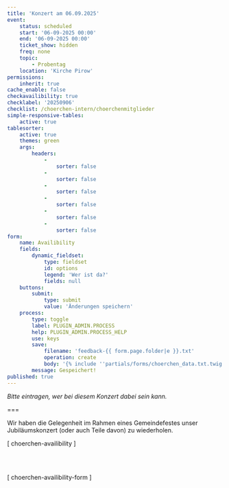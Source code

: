 ```yaml
---
title: 'Konzert am 06.09.2025'
event:
    status: scheduled
    start: '06-09-2025 00:00'
    end: '06-09-2025 00:00'
    ticket_show: hidden
    freq: none
    topic:
        - Probentag
    location: 'Kirche Pirow'
permissions:
    inherit: true
cache_enable: false
checkavailibility: true
checklabel: '20250906'
checklist: /choerchen-intern/choerchenmitglieder
simple-responsive-tables:
    active: true
tablesorter:
    active: true
    themes: green
    args:
        headers:
            -
                sorter: false
            -
                sorter: false
            -
                sorter: false
            -
                sorter: false
            -
                sorter: false
            -
                sorter: false
form:
    name: Availibility
    fields:
        dynamic_fieldset:
            type: fieldset
            id: options
            legend: 'Wer ist da?'
            fields: null
    buttons:
        submit:
            type: submit
            value: 'Änderungen speichern'
    process:
        type: toggle
        label: PLUGIN_ADMIN.PROCESS
        help: PLUGIN_ADMIN.PROCESS_HELP
        use: keys
        save:
            filename: 'feedback-{{ form.page.folder|e }}.txt'
            operation: create
            body: '{% include ''partials/forms/choerchen_data.txt.twig'' %}'
        message: Gespeichert!
published: true
---
```


_Bitte eintragen, wer bei diesem Konzert dabei sein kann._

===

Wir haben die Gelegenheit im Rahmen eines Gemeindefestes unser Jubiläumskonzert (oder auch Teile davon) zu wiederholen.


[ choerchen-availibility ]

</br>
</br>

[ choerchen-availibility-form ]


